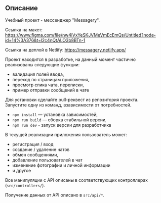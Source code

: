 ## Описание

Учебный проект - мессенджер "Messagery". 

Ссылка на макет: https://www.figma.com/file/nw4iVxYeSKJVMeVmEcEmQs/Untitled?node-id=14%3A376&t=l2c4nQtALO3b8BTn-1

Ссылка на деплой в Netlify: https://messagery.netlify.app/

Проект находится в разработке, на данный момент частично реализованы следующие функции:
- валидация полей ввода,
- переход по страницам приложения, 
- просмотр спика чата, переписки,
- пример отправки сообщений в чате

Для установки сделайте pull-реквест из репозитория проекта. Запустите одну из команд, взависимости от потребностей.

- `npm install` — установка зависимостей,
- `npm run build` — сборка стабильной версии,
- `npm run dev` - запуск версии для разработчика

В текущей реализации приложения пользователь может:
- регистрация / вход
- создание / удаление чатов
- обмен сообщениями,
- добавление пользователей в чат
- изменение фотографии и личной информации
- и другое

Все манипуляции с API описаны в соответствующих контроллерах (`src/controllers/`).

Получение данных от API описано в `src/api/*`.


